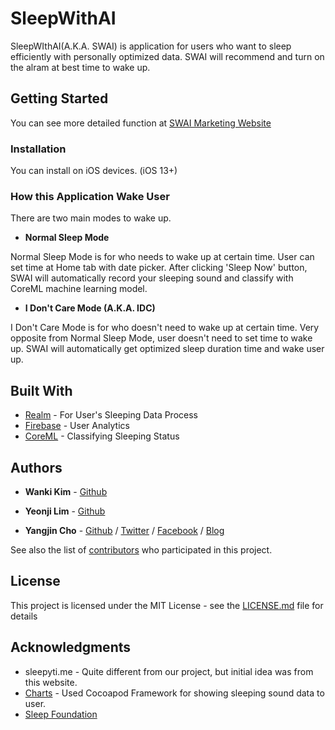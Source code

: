 # SleepWithAI
SleepWIthAI(A.K.A. SWAI) is application for users who want to sleep efficiently with personally optimized data. SWAI will recommend and turn on the alram at best time to wake up.

## Getting Started

You can see more detailed function at [SWAI Marketing Website](https://projectintheclass.github.io/SleepWithAI/)

### Installation

You can install on iOS devices. (iOS 13+)

### How this Application Wake User

There are two main modes to wake up.

* **Normal Sleep Mode**

Normal Sleep Mode is for who needs to wake up at certain time. User can set time at Home tab with date picker. After clicking 'Sleep Now' button, SWAI will automatically record your sleeping sound and classify with CoreML machine learning model.

* **I Don't Care Mode (A.K.A. IDC)**

I Don't Care Mode is for who doesn't need to wake up at certain time. Very opposite from Normal Sleep Mode, user doesn't need to set time to wake up. SWAI will automatically get optimized sleep duration time and wake user up.

## Built With

* [Realm](http://www.realm.io/) - For User's Sleeping Data Process
* [Firebase](https://firebase.google.com/) - User Analytics
* [CoreML](https://developer.apple.com/documentation/coreml) - Classifying Sleeping Status

## Authors

* **Wanki Kim** - [Github](https://github.com/KimWanki)

* **Yeonji Lim** - [Github](https://github.com/Ymin-dgnn)

* **Yangjin Cho** - [Github](https://github.com/sheepjin99) / [Twitter](https://twitter.com/RieL_Dev) / [Facebook](https://www.facebook.com/profile.php?id=100014648160911) / [Blog](https://sheepjin99.tistory.com)



See also the list of [contributors](https://github.com/ProjectInTheClass/SleepWithAI/pulse) who participated in this project.

## License

This project is licensed under the MIT License - see the [LICENSE.md](LICENSE.md) file for details

## Acknowledgments

* sleepyti.me - Quite different from our project, but initial idea was from this website.
* [Charts](https://github.com/danielgindi/Charts) - Used Cocoapod Framework for showing sleeping sound data to user.
* [Sleep Foundation](https://www.sleepfoundation.org/press-release/national-sleep-foundation-recommends-new-sleep-times)
